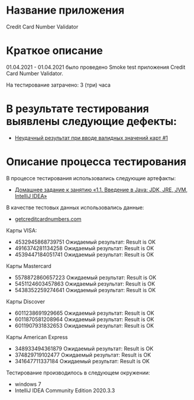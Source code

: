 # Название приложения 
Credit Card Number Validator

# Краткое описание
01.04.2021 - 01.04.2021 было проведено Smoke test приложения Credit Card Number Validator.

На тестирование затрачено: 3 (три) часа

# В результате тестирования выявлены следующие дефекты:
* [Неудачный результат при вводе валидных значений карт #1](https://github.com/Maksim-Pat/1DZ-IDEA/issues/1)

# Описание процесса тестирования
В процессе тестирования использовались следующие артефакты:
* [Домашнее задание к занятию «1.1. Введение в Java: JDK, JRE, JVM, IntelliJ IDEA»](https://github.com/netology-code/javaqa-homeworks/tree/master/intro)


В качестве тестовых данных использовались данные:
* [getcreditcardnumbers.com](https://www.getcreditcardnumbers.com/generated-credit-card-numbers)

Карты VISA:
* 4532945868739751 
Ожидаемый результат: Result is OK
* 4916374281134258 
Ожидаемый результат: Result is OK
* 4539447184051741 
Ожидаемый результат: Result is OK

Карты Mastercard 
* 5578872860657223 
Ожидаемый результат: Result is OK
* 5451124603457863 
Ожидаемый результат: Result is OK
* 5438352259274641 
Ожидаемый результат: Result is OK

Карты Discover
* 6011238691929665 
Ожидаемый результат: Result is OK
* 6011870581208964 
Ожидаемый результат: Result is OK
* 6011907931832653 
Ожидаемый результат: Result is OK

Карты American Express
* 348933494361879 
Ожидаемый результат: Result is OK
* 374829719102477 
Ожидаемый результат: Result is OK
* 341647711337184 
Ожидаемый результат: Result is OK

Тестирование производилось в следующем окружении:
* windows 7
* IntelliJ IDEA Community Edition 2020.3.3